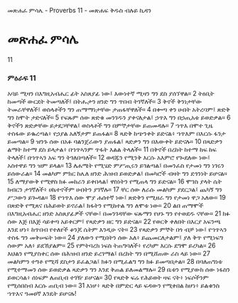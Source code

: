 ﻿
 መጽሐፈ ምሳሌ - Proverbs 11 - መጽሐፍ ቅዱስ ብሉይ ኪዳን
# መጽሐፈ ምሳሌ
11
### ምዕራፍ 11
 አባይ ሚዛን በእግዚአብሔር ፊት አስጸያፊ ነው፤ እውነተኛ ሚዛን ግን ደስ ያሰኘዋል።
2  ትዕቢት ከመጣች ውርደት ትመጣለች፤ በትሑታን ዘንድ ግን ጥበብ ትገኛለች።
3  ቅኖች ቅንነታቸው ትመራቸዋለች፤ ወስላቶችን ግን ጠማማነታቸው ታጠፋቸዋለች።
4  በቍጣ ቀን ሀብት አትረባም፤ ጽድቅ ግን ከሞት ታድናለች።
5  የፍጹም ሰው ጽድቁ መንገዱን ያቀናለታል፤ ኃጥእ ግን በኃጢአቱ ይወድቃል።
6  ቅኖችን ጽድቃቸው ይታደጋቸዋል፤ ወስላቶች ግን በምኞታቸው ይጠመዳሉ።
7  ኀጥእ በሞተ ጊዜ ተስፋው ይቈረጣል፥ የኃያል አለኝታም ይጠፋል።
8  ጻድቅ ከጭንቀት ይድናል፥ ኀጥእም በእርሱ ፋንታ ይመጣል።
9  ዝንጉ ሰው በአፉ ባልንጀራውን ያጠፋል፤ ጻድቃን ግን በእውቀት ይድናሉ።
10  በጻድቃን ልማት ከተማ ደስ ይላታል፥ በኀጥኣንም ጥፋት እልል ትላለች።
11  በቅኖች በረከት ከተማ ከፍ ከፍ ትላለች፤ በኀጥኣን አፍ ግን ትገለበጣለች።
12  ወዳጁን የሚንቅ እርሱ አእምሮ የጐደለው ነው፤ አስተዋይ ግን ዝም ይላል።
13  ለሐሜት የሚሄድ ምሥጢሩን ይገልጣል፤ በመንፈስ የታመነ ግን ነገሩን ይሰውራል።
14  መልካም ምክር ከሌለ ዘንድ ሕዝብ ይወድቃል፤ በመካሮች ብዛት ግን ደኅንነት ይሆናል።
15  ለማያውቅ የሚዋስ ክፉ መከራን ይቀበላል፤ ዋስነትን የሚጠላ ግን ይድናል።
16  ሞገስ ያላት ሴት ክብርን ታገኛለች፥ ሀኬተኖችም ሀብትን ያገኛሉ።
17  ቸር ሰው ለራሱ መልካም ያደርጋል፤ ጨካኝ ግን ሥጋውን ይጐዳል።
18  የኀጥእ ሰው ሞያ ሐሰተኛ ነው፤ ጽድቅን የሚዘራ ግን የታመነ ዋጋ አለው።
19  በጽድቅ የሚጸና በሕይወት ይኖራል፤ ክፋትን የሚከተል ግን ለሞቱ ነው።
20  ልበ ጠማሞች በእግዚአብሔር ዘንድ አስጸያፊዎች ናቸው፤ በመንገዳቸው ፍጹማን የሆኑ ግን የተወደዱ ናቸው።
21  ክፉ ሰው እጅ በእጅ ሳይቀጣ አይቀርም፤ የጻድቃን ዘር ግን ይድናል።
22  የወርቅ ቀለበት በእርያ አፍንጫ እንደ ሆነ፥ ከጥበብ የተለየች ቆንጆ ሴትም እንዲሁ ናት።
23  የጻድቃን ምኞት በጎ ብቻ ነው፤ የኀጥኣን ተስፋ ግን መቅሠፍት ነው።
24  ያለውን የሚበትን ሰው አለ፥ ይጨመርለታልም፤ ያለ ቅጥ የሚነፍግ ሰውም አለ፥ ይደኸያልም።
25  የምትባረክ ነፍስ ትጠግባለች፥ የረካም እርሱ ደግሞ ይረካል።
26  እህልን የሚያስቀር ሰው በሕዝብ ዘንድ ይረገማል፤ በረከት ግን በሚሸጠው ራስ ላይ ነው።
27  መልካምን ተግቶ የሚሻ ደስታን ይፈልጋል፤ ክፉን በሚፈልግ ግን ክፉ ይመጣበታል።
28  በባለጠግነቱ የሚተማመን ሰው ይወድቃል ጻድቃን ግን እንደ ቅጠል ይለመልማሉ።
29  ቤቱን የሚያውክ ሰው ነፋስን ይወርሳል፥ ሰነፍም ለጠቢብ ተገዥ ይሆናል።
30  የጻድቅ ፍሬ የሕይወት ዛፍ ናት፥ ነፍሶችንም የሚሰበስብ እርሱ ጠቢብ ነው።
31  እነሆ፥ ጻድቅ በምድር ላይ ፍዳውን የሚቀበል ከሆነ፥ ይልቁንስ ኀጥእና ዓመፀኛ እንዴት ይሆናሉ! 
